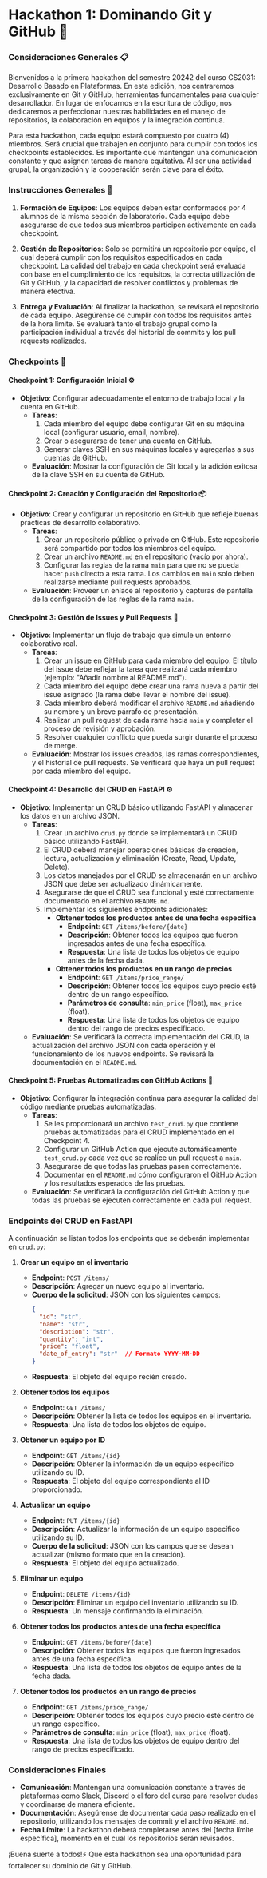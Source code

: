 # Hackathon 1: Dominando Git y GitHub 🚀

### Consideraciones Generales 📋

Bienvenidos a la primera hackathon del semestre 20242 del curso CS2031: Desarrollo Basado en Plataformas. En esta edición, nos centraremos exclusivamente en Git y GitHub, herramientas fundamentales para cualquier desarrollador. En lugar de enfocarnos en la escritura de código, nos dedicaremos a perfeccionar nuestras habilidades en el manejo de repositorios, la colaboración en equipos y la integración continua.

Para esta hackathon, cada equipo estará compuesto por cuatro (4) miembros. Será crucial que trabajen en conjunto para cumplir con todos los checkpoints establecidos. Es importante que mantengan una comunicación constante y que asignen tareas de manera equitativa. Al ser una actividad grupal, la organización y la cooperación serán clave para el éxito.

### Instrucciones Generales 📝

1. **Formación de Equipos**: Los equipos deben estar conformados por 4 alumnos de la misma sección de laboratorio. Cada equipo debe asegurarse de que todos sus miembros participen activamente en cada checkpoint.

2. **Gestión de Repositorios**: Solo se permitirá un repositorio por equipo, el cual deberá cumplir con los requisitos especificados en cada checkpoint. La calidad del trabajo en cada checkpoint será evaluada con base en el cumplimiento de los requisitos, la correcta utilización de Git y GitHub, y la capacidad de resolver conflictos y problemas de manera efectiva.

3. **Entrega y Evaluación**: Al finalizar la hackathon, se revisará el repositorio de cada equipo. Asegúrense de cumplir con todos los requisitos antes de la hora límite. Se evaluará tanto el trabajo grupal como la participación individual a través del historial de commits y los pull requests realizados.

### Checkpoints 📌

#### **Checkpoint 1: Configuración Inicial** ⚙️
- **Objetivo**: Configurar adecuadamente el entorno de trabajo local y la cuenta en GitHub.
  - **Tareas**:
    1. Cada miembro del equipo debe configurar Git en su máquina local (configurar usuario, email, nombre).
    2. Crear o asegurarse de tener una cuenta en GitHub.
    3. Generar claves SSH en sus máquinas locales y agregarlas a sus cuentas de GitHub.
  - **Evaluación**: Mostrar la configuración de Git local y la adición exitosa de la clave SSH en su cuenta de GitHub.

#### **Checkpoint 2: Creación y Configuración del Repositorio** 📦
- **Objetivo**: Crear y configurar un repositorio en GitHub que refleje buenas prácticas de desarrollo colaborativo.
  - **Tareas**:
    1. Crear un repositorio público o privado en GitHub. Este repositorio será compartido por todos los miembros del equipo.
    2. Crear un archivo `README.md` en el repositorio (vacío por ahora).
    3. Configurar las reglas de la rama `main` para que no se pueda hacer `push` directo a esta rama. Los cambios en `main` solo deben realizarse mediante pull requests aprobados.
  - **Evaluación**: Proveer un enlace al repositorio y capturas de pantalla de la configuración de las reglas de la rama `main`.

#### **Checkpoint 3: Gestión de Issues y Pull Requests** 🔄
- **Objetivo**: Implementar un flujo de trabajo que simule un entorno colaborativo real.
  - **Tareas**:
    1. Crear un issue en GitHub para cada miembro del equipo. El título del issue debe reflejar la tarea que realizará cada miembro (ejemplo: "Añadir nombre al README.md").
    2. Cada miembro del equipo debe crear una rama nueva a partir del issue asignado (la rama debe llevar el nombre del issue).
    3. Cada miembro deberá modificar el archivo `README.md` añadiendo su nombre y un breve párrafo de presentación.
    4. Realizar un pull request de cada rama hacia `main` y completar el proceso de revisión y aprobación.
    5. Resolver cualquier conflicto que pueda surgir durante el proceso de merge.
  - **Evaluación**: Mostrar los issues creados, las ramas correspondientes, y el historial de pull requests. Se verificará que haya un pull request por cada miembro del equipo.

#### **Checkpoint 4: Desarrollo del CRUD en FastAPI** ⚙️
- **Objetivo**: Implementar un CRUD básico utilizando FastAPI y almacenar los datos en un archivo JSON.
  - **Tareas**:
    1. Crear un archivo `crud.py` donde se implementará un CRUD básico utilizando FastAPI.
    2. El CRUD deberá manejar operaciones básicas de creación, lectura, actualización y eliminación (Create, Read, Update, Delete).
    3. Los datos manejados por el CRUD se almacenarán en un archivo JSON que debe ser actualizado dinámicamente.
    4. Asegurarse de que el CRUD sea funcional y esté correctamente documentado en el archivo `README.md`.
    5. Implementar los siguientes endpoints adicionales:
       - **Obtener todos los productos antes de una fecha específica**
         - **Endpoint**: `GET /items/before/{date}`
         - **Descripción**: Obtener todos los equipos que fueron ingresados antes de una fecha específica.
         - **Respuesta**: Una lista de todos los objetos de equipo antes de la fecha dada.
       - **Obtener todos los productos en un rango de precios**
         - **Endpoint**: `GET /items/price_range/`
         - **Descripción**: Obtener todos los equipos cuyo precio esté dentro de un rango específico.
         - **Parámetros de consulta**: `min_price` (float), `max_price` (float).
         - **Respuesta**: Una lista de todos los objetos de equipo dentro del rango de precios especificado.
  - **Evaluación**: Se verificará la correcta implementación del CRUD, la actualización del archivo JSON con cada operación y el funcionamiento de los nuevos endpoints. Se revisará la documentación en el `README.md`.

#### **Checkpoint 5: Pruebas Automatizadas con GitHub Actions** 🤖
- **Objetivo**: Configurar la integración continua para asegurar la calidad del código mediante pruebas automatizadas.
  - **Tareas**:
    1. Se les proporcionará un archivo `test_crud.py` que contiene pruebas automatizadas para el CRUD implementado en el Checkpoint 4.
    2. Configurar un GitHub Action que ejecute automáticamente `test_crud.py` cada vez que se realice un pull request a `main`.
    3. Asegurarse de que todas las pruebas pasen correctamente.
    4. Documentar en el `README.md` cómo configuraron el GitHub Action y los resultados esperados de las pruebas.
  - **Evaluación**: Se verificará la configuración del GitHub Action y que todas las pruebas se ejecuten correctamente en cada pull request.

### Endpoints del CRUD en FastAPI

A continuación se listan todos los endpoints que se deberán implementar en `crud.py`:

1. **Crear un equipo en el inventario**
   - **Endpoint**: `POST /items/`
   - **Descripción**: Agregar un nuevo equipo al inventario.
   - **Cuerpo de la solicitud**: JSON con los siguientes campos:
     ```json
     {
       "id": "str",
       "name": "str",
       "description": "str",
       "quantity": "int",
       "price": "float",
       "date_of_entry": "str"  // Formato YYYY-MM-DD
     }
     ```
   - **Respuesta**: El objeto del equipo recién creado.

2. **Obtener todos los equipos**
   - **Endpoint**: `GET /items/`
   - **Descripción**: Obtener la lista de todos los equipos en el inventario.
   - **Respuesta**: Una lista de todos los objetos de equipo.

3. **Obtener un equipo por ID**
   - **Endpoint**: `GET /items/{id}`
   - **Descripción**: Obtener la información de un equipo específico utilizando su ID.
   - **Respuesta**: El objeto del equipo correspondiente al ID proporcionado.

4. **Actualizar un equipo**
   - **Endpoint**: `PUT /items/{id}`
   - **Descripción**: Actualizar la información de un equipo específico utilizando su ID.
   - **Cuerpo de la solicitud**: JSON con los campos que se desean actualizar (mismo formato que en la creación).
   - **Respuesta**: El objeto del equipo actualizado.

5. **Eliminar un equipo**
   - **Endpoint**: `DELETE /items/{id}`
   - **Descripción**: Eliminar un equipo del inventario utilizando su ID.
   - **Respuesta**: Un mensaje confirmando la eliminación.

6. **Obtener todos los productos antes de una fecha específica**
   - **Endpoint**: `GET /items/before/{date}`
   - **Descripción**: Obtener todos los equipos que fueron ingresados antes de una fecha específica.
   - **Respuesta**: Una lista de todos los objetos de equipo antes de la fecha dada.

7. **Obtener todos los productos en un rango de precios**
   - **Endpoint**: `GET /items/price_range/`
   - **Descripción**: Obtener todos los equipos cuyo precio esté dentro de un rango específico.
   - **Parámetros de consulta**: `min_price` (float), `max_price` (float).
   - **Respuesta**: Una lista de todos los objetos de equipo dentro del rango de precios especificado.

### Consideraciones Finales

- **Comunicación**: Mantengan una comunicación constante a través de plataformas como Slack, Discord o el foro del curso para resolver dudas y coordinarse de manera eficiente.
- **Documentación**: Asegúrense de documentar cada paso realizado en el repositorio, utilizando los mensajes de commit y el archivo `README.md`.
- **Fecha Límite**: La hackathon deberá completarse antes del [fecha límite específica], momento en el cual los repositorios serán revisados.

¡Buena suerte a todos!⚡ Que esta hackathon sea una oportunidad para fortalecer su dominio de Git y GitHub.

